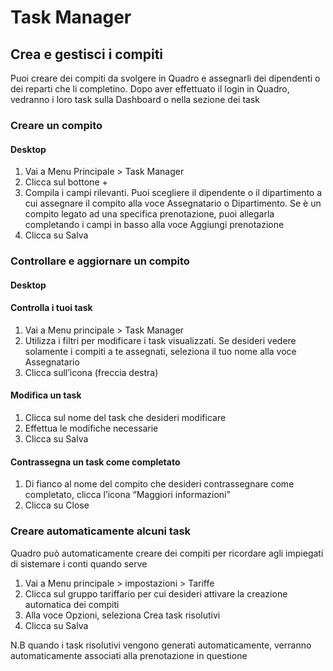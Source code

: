# Task Manager

## Crea e gestisci i compiti

Puoi creare dei compiti da svolgere in Quadro e assegnarli dei dipendenti o dei reparti che li completino. Dopo aver effettuato il login in Quadro, vedranno i loro task sulla Dashboard o nella sezione dei task

### Creare un compito

#### Desktop

1. Vai a Menu Principale > Task Manager
2. Clicca sul bottone +
3. Compila i campi rilevanti. Puoi scegliere il dipendente o il dipartimento a cui assegnare il compito alla voce Assegnatario o Dipartimento. Se è un compito legato ad una specifica prenotazione, puoi allegarla completando i campi in basso alla voce Aggiungi prenotazione
4. Clicca su Salva

### Controllare e aggiornare un compito

#### Desktop

#### Controlla i tuoi task

1. Vai a Menu principale > Task Manager
2. Utilizza i filtri per modificare i task visualizzati. Se desideri vedere solamente i compiti a te assegnati, seleziona il tuo nome alla voce Assegnatario
3. Clicca sull’icona (freccia destra)

#### Modifica un task

1. Clicca sul nome del task che desideri modificare
2. Effettua le modifiche necessarie
3. Clicca su Salva

#### Contrassegna un task come completato

1. Di fianco al nome del compito che desideri contrassegnare come completato, clicca l’icona “Maggiori informazioni”
2. Clicca su Close

### Creare automaticamente alcuni task

Quadro può automaticamente creare dei compiti per ricordare agli impiegati di sistemare i conti quando serve

1. Vai a Menu principale > impostazioni > Tariffe
2. Clicca sul gruppo tariffario per cui desideri attivare la creazione automatica dei compiti
3. Alla voce Opzioni, seleziona Crea task risolutivi
4. Clicca su Salva

N.B quando i task risolutivi vengono generati automaticamente, verranno automaticamente associati alla prenotazione in questione
